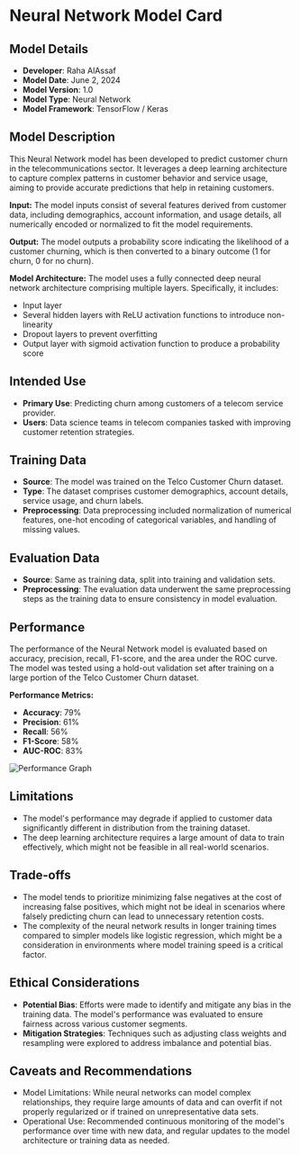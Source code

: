 # Neural Network Model Card

## Model Details
- **Developer**: Raha AlAssaf
- **Model Date**: June 2, 2024
- **Model Version**: 1.0
- **Model Type**: Neural Network
- **Model Framework**: TensorFlow / Keras

## Model Description
This Neural Network model has been developed to predict customer churn in the telecommunications sector. It leverages a deep learning architecture to capture complex patterns in customer behavior and service usage, aiming to provide accurate predictions that help in retaining customers.

**Input:** 
The model inputs consist of several features derived from customer data, including demographics, account information, and usage details, all numerically encoded or normalized to fit the model requirements.

**Output:** 
The model outputs a probability score indicating the likelihood of a customer churning, which is then converted to a binary outcome (1 for churn, 0 for no churn).

**Model Architecture:** 
The model uses a fully connected deep neural network architecture comprising multiple layers. Specifically, it includes:
- Input layer
- Several hidden layers with ReLU activation functions to introduce non-linearity
- Dropout layers to prevent overfitting
- Output layer with sigmoid activation function to produce a probability score

## Intended Use
- **Primary Use**: Predicting churn among customers of a telecom service provider.
- **Users**: Data science teams in telecom companies tasked with improving customer retention strategies.

## Training Data
- **Source**: The model was trained on the Telco Customer Churn dataset.
- **Type**: The dataset comprises customer demographics, account details, service usage, and churn labels.
- **Preprocessing**: Data preprocessing included normalization of numerical features, one-hot encoding of categorical variables, and handling of missing values.

## Evaluation Data
- **Source**: Same as training data, split into training and validation sets.
- **Preprocessing**: The evaluation data underwent the same preprocessing steps as the training data to ensure consistency in model evaluation.

## Performance
The performance of the Neural Network model is evaluated based on accuracy, precision, recall, F1-score, and the area under the ROC curve. The model was tested using a hold-out validation set after training on a large portion of the Telco Customer Churn dataset.

**Performance Metrics:**
- **Accuracy**: 79%
- **Precision**: 61%
- **Recall**: 56%
- **F1-Score**: 58%
- **AUC-ROC**: 83%

![Performance Graph](path_to_performance_graph.png)  <!-- Update this with the actual path to your graph image -->

## Limitations
- The model's performance may degrade if applied to customer data significantly different in distribution from the training dataset.
- The deep learning architecture requires a large amount of data to train effectively, which might not be feasible in all real-world scenarios.

## Trade-offs
- The model tends to prioritize minimizing false negatives at the cost of increasing false positives, which might not be ideal in scenarios where falsely predicting churn can lead to unnecessary retention costs.
- The complexity of the neural network results in longer training times compared to simpler models like logistic regression, which might be a consideration in environments where model training speed is a critical factor.

## Ethical Considerations
- **Potential Bias**: Efforts were made to identify and mitigate any bias in the training data. The model's performance was evaluated to ensure fairness across various customer segments.
- **Mitigation Strategies**: Techniques such as adjusting class weights and resampling were explored to address imbalance and potential bias.

## Caveats and Recommendations
- Model Limitations: While neural networks can model complex relationships, they require large amounts of data and can overfit if not properly regularized or if trained on unrepresentative data sets.
- Operational Use: Recommended continuous monitoring of the model's performance over time with new data, and regular updates to the model architecture or training data as needed.





